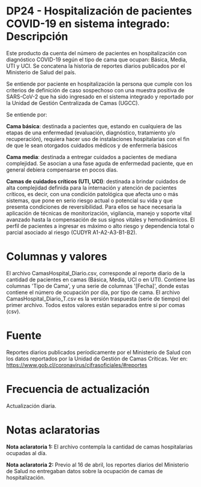 # DP24 - Hospitalización de pacientes COVID-19 en sistema integrado: Descripción
Este producto da cuenta del número de pacientes en hospitalización con diagnóstico COVID-19 según el tipo de cama que ocupan: Básica, Media, UTI y UCI. Se concatena la historia de reportes diarios publicados por el Ministerio de Salud del país.

Se entiende por paciente en hospitalización la persona que cumple con los criterios de definición de caso sospechoso con una muestra positiva de SARS-CoV-2 que ha sido ingresado en el sistema integrado y reportado por la Unidad de Gestión Centralizada de Camas (UGCC).

Se entiende por:

**Cama básica**:  destinada a pacientes que, estando en cualquiera de las etapas de una enfermedad (evaluación, diagnóstico, tratamiento y/o recuperación), requiera hacer uso de instalaciones hospitalarias con el fin de que le sean otorgados cuidados médicos y de enfermería básicos

**Cama media**: destinada a entregar cuidados a pacientes de mediana complejidad. Se asocian a una fase aguda de enfermedad paciente, que en general debiera compensarse en pocos días.

**Camas de cuidados críticos (UTI, UCI)**: destinada a brindar cuidados de alta complejidad definida para la internación y atención de pacientes críticos, es decir, con una condición patológica que afecta uno o más sistemas, que pone en serio riesgo actual o potencial su vida y que presenta condiciones de reversibilidad. Para ellos se hace necesaria la aplicación de técnicas de monitorización, vigilancia, manejo y soporte vital avanzado hasta la compensación de sus signos vitales y hemodinámicos. El perfil de pacientes a ingresar es máximo o alto riesgo y dependencia total o parcial asociado al riesgo (CUDYR A1-A2-A3-B1-B2).

# Columnas y valores
El archivo CamasHospital_Diario.csv, corresponde al reporte diario de la cantidad de pacientes en camas (Básica, Media, UCI o en UTI). Contiene las columnas 'Tipo de Cama', y una serie de columnas '[Fecha]', donde estas contiene el número de ocupación por día, por tipo de cama. El archivo CamasHospital_Diario_T.csv es la versión traspuesta (serie de tiempo) del primer archivo. Todos estos valores están separados entre sí por comas (csv).

# Fuente
Reportes diarios publicados períodicamente por el Ministerio de Salud con los datos reportados por la Unidad de Gestión de Camas Críticas. Ver en: https://www.gob.cl/coronavirus/cifrasoficiales/#reportes

# Frecuencia de actualización
Actualización diaria.

# Notas aclaratorias

**Nota aclaratoria 1:** El archivo contempla la cantidad de camas hospitalarias ocupadas al día.

**Nota aclaratoria 2:** Previo al 16 de abril, los reportes diarios del Ministerio de Salud no entregaban datos sobre la ocupación de camas de hospitalización.

